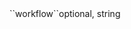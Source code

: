 <tr><td style="padding-left:20px;">``workflow``</td><td>optional, string</td><td></td><td></td><td></td></tr>
